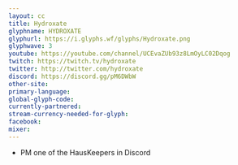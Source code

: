 ```yaml
---
layout: cc
title: Hydroxate
glyphname: HYDROXATE
glyphurl: https://i.glyphs.wf/glyphs/Hydroxate.png
glyphwave: 3
youtube: https://youtube.com/channel/UCEvaZUb93z8LmOyLC02Dqog
twitch: https://twitch.tv/hydroxate
twitter: http://twitter.com/hydroxate
discord: https://discord.gg/pM6DWbW
other-site: 
primary-language: 
global-glyph-code: 
currently-partnered: 
stream-currency-needed-for-glyph: 
facebook: 
mixer: 
---
```

* PM one of the HausKeepers in Discord
